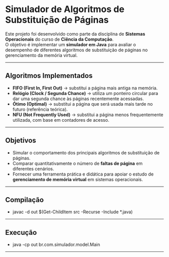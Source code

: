 # Simulador de Algoritmos de Substituição de Páginas

Este projeto foi desenvolvido como parte da disciplina de **Sistemas Operacionais** do curso de **Ciência da Computação**.  
O objetivo é implementar um **simulador em Java** para avaliar o desempenho de diferentes algoritmos de substituição de páginas no gerenciamento da memória virtual.

---

## Algoritmos Implementados
- **FIFO (First In, First Out)** → substitui a página mais antiga na memória.
- **Relógio (Clock / Segunda Chance)** → utiliza um ponteiro circular para dar uma segunda chance às páginas recentemente acessadas.
- **Ótimo (Optimal)** → substitui a página que será usada mais tarde no futuro (referência teórica).
- **NFU (Not Frequently Used)** → substitui a página menos frequentemente utilizada, com base em contadores de acesso.

---

## Objetivos
- Simular o comportamento dos principais algoritmos de substituição de páginas.
- Comparar quantitativamente o número de **faltas de página** em diferentes cenários.
- Fornecer uma ferramenta prática e didática para apoiar o estudo de **gerenciamento de memória virtual** em sistemas operacionais.

---
## Compilação
- javac -d out $(Get-ChildItem src -Recurse -Include *.java)

---
## Execução
- java -cp out br.com.simulador.model.Main  

---
